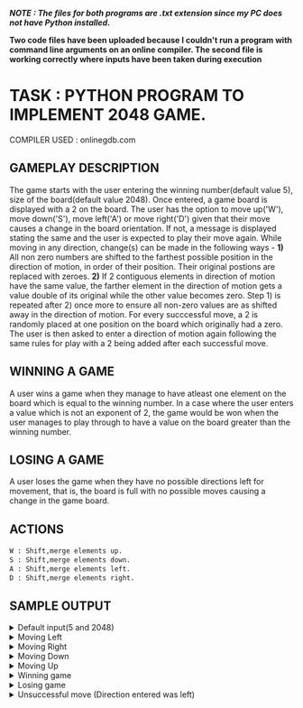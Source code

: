 
***NOTE : The files for both programs are .txt extension since my PC does not have Python installed.***

**Two code files have been uploaded because I couldn't run a program with command line arguments on an online compiler. The second file is working correctly where inputs have been taken during execution** 

# TASK : PYTHON PROGRAM TO IMPLEMENT 2048 GAME. 

COMPILER USED : onlinegdb.com

## GAMEPLAY DESCRIPTION

The game starts with the user entering the winning number(default value 5), size of the board(default value 2048). Once entered, a game board is displayed with a 2 on the board. The user has the option to move up('W'), move down('S'), move left('A') or move right('D') given that their move causes a change in the board orientation. If not, a message is displayed stating the same and the user is expected to play their move again. While moving in any direction, change(s) can be made in the following ways -  **1)** All non zero numbers are shifted to the farthest possible position in the direction of motion, in order of their position. Their original postions are replaced with zeroes. **2)** If 2 contiguous elements in direction of motion have the same value, the farther element in the direction of motion gets a value double of its original while the other value becomes zero. Step 1) is repeated after 2) once more to ensure all non-zero values are as shifted away in the direction of motion. For every succcessful move, a 2 is randomly placed at one position on the board which originally had a zero. The user is then asked to enter a direction of motion again following the same rules for play with a 2 being added after each successful move.

## WINNING A GAME

A user wins a game when they manage to have atleast one element on the board which is equal to the winning number. In a case where the user enters a value which is not an exponent of 2, the game would be won when the user manages to play through to have a value on the board greater than the winning number.

## LOSING A GAME

A user loses the game when they have no possible directions left for movement, that is, the board is full with no possible moves causing a change in the game board.

## ACTIONS
	W : Shift,merge elements up.
	S : Shift,merge elements down.
	A : Shift,merge elements left.
	D : Shift,merge elements right.	
    
## SAMPLE OUTPUT

<details><summary>Default input(5 and 2048)</summary>
<p>

![](/media2/default.jpg)

</p>
</details>

<details><summary>Moving Left</summary>
<p>

![](/media2/left.jpg)

</p>
</details>

<details><summary>Moving Right</summary>
<p>

![](/media2/right.jpg)

</p>
</details>

<details><summary>Moving Down</summary>
<p>

![](/media2/down.jpg)

</p>
</details>

<details><summary>Moving Up</summary>
<p>

![](/media2/up.jpg)

</p>
</details>

<details><summary>Winning game</summary>
<p>

![](/media2/win1.jpg)
![](/media2/win2.jpg)

![](/media2/win3.jpg)
![](/media2/win4.jpg)

</p>
</details>

<details><summary>Losing game</summary>
<p>

![](/media2/loss1.jpg)
![](/media2/loss2.jpg)

![](/media2/loss3.jpg)
![](/media2/loss4.jpg)

![](/media2/loss5.jpg)
![](/media2/loss6.jpg)

</p>
</details>

<details><summary>Unsuccessful move (Direction entered was left)</summary>
<p>

![](/media2/unsuccessful_move.jpg)

</p>
</details>

